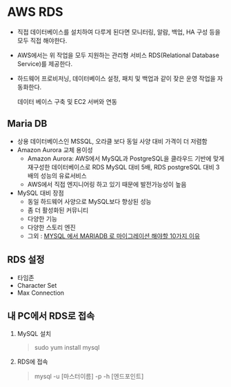 # AWS RDS

-   직접 데이터베이스를 설치하여 다루게 된다면 모니터링, 알람, 백업, HA 구성 등을 모두 직접 해야한다.
-   AWS에서는 위 작업을 모두 지원하는 관리형 서비스 RDS(Relational Database Service)를 제공한다.
-   하드웨어 프로비저닝, 데이터베이스 설정, 패치 및 백업과 같이 잦은 운영 작업을 자동화한다.

    데이터 베이스 구축 및 EC2 서버와 연동

## Maria DB

-   상용 데이터베이스인 MSSQL, 오라클 보다 동일 사양 대비 가격이 더 저렴함
-   Amazon Aurora 교체 용이성
    -   Amazon Aurora: AWS에서 MySQL과 PostgreSQL을 클라우드 기반에 맞게 재구성한 데이터베이스로 RDS MySQL 대비 5배, RDS postgreSQL 대비 3배의 성능의 유료서비스
    -   AWS에서 직접 엔지니어링 하고 있기 때문에 발전가능성이 높음
-   MySQL 대비 장점
    -   동일 하드웨어 사양으로 MySQL보다 향상된 성능
    -   좀 더 활성화된 커뮤니티
    -   다양한 기능
    -   다양한 스토리 엔진
    -   그외 : [MYSQL 에서 MARIADB 로 마이그레이션 해야할 10가지 이유](https://xdhyix.wordpress.com/2016/03/24/mysql-%EC%97%90%EC%84%9C-mariadb-%EB%A1%9C-%EB%A7%88%EC%9D%B4%EA%B7%B8%EB%A0%88%EC%9D%B4%EC%85%98-%ED%95%B4%EC%95%BC%ED%95%A0-10%EA%B0%80%EC%A7%80-%EC%9D%B4%EC%9C%A0/)

## RDS 설정

-   타임존
-   Character Set
-   Max Connection

## 내 PC에서 RDS로 접속

1. MySQL 설치

    > sudo yum install mysql

2. RDS에 접속
    > mysql -u [마스터이름] -p -h [엔드포인트]
